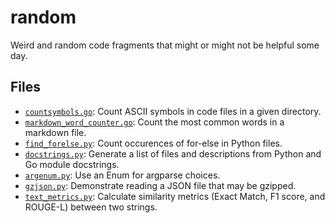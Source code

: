 # random

Weird and random code fragments that might or might not be helpful some day.

## Files

- [`countsymbols.go`](countsymbols.go): Count ASCII symbols in code files in a given
  directory.
- [`markdown_word_counter.go`](markdown_word_counter.go): Count the most common words in
  a markdown file.
- [`find_forelse.py`](find_forelse.py): Count occurences of for-else in Python files.
- [`docstrings.py`](docstrings.py): Generate a list of files and descriptions from
  Python and Go module docstrings.
- [`argenum.py`](argenum.py): Use an Enum for argparse choices.
- [`gzjson.py`](gzjson.py): Demonstrate reading a JSON file that may be gzipped.
- [`text_metrics.py`](text_metrics.py): Calculate similarity metrics (Exact Match, F1
  score, and ROUGE-L) between two strings.
